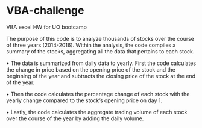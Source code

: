 # VBA-challenge
VBA excel HW for UO bootcamp

The purpose of this code is to analyze thousands of stocks over the course of three years (2014-2016). Within the analysis, the code compiles a summary of the stocks, aggregating all the data that pertains to each stock. 

•	The data is summarized from daily data to yearly. First the code calculates the change in price based on the opening price of the stock and the beginning of the year and subtracts the closing price of the stock at the end of the year. 

•	Then the code calculates the percentage change of each stock with the yearly change compared to the stock’s opening price on day 1. 

•	Lastly, the code calculates the aggregate trading volume of each stock over the course of the year by adding the daily volume. 
